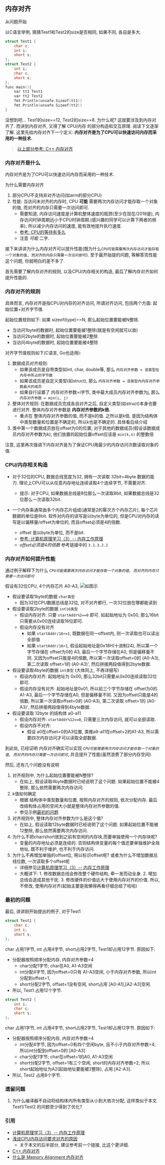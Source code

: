 ## 内存对齐
从问题开始

以C语言举例, 猜猜Test1和Test2的size是否相同, 如果不同, 各自是多大.
```C
struct Test1 {
	char c;
	int i;
	short s;
};
struct Test2 {
	int i;
    char c;
	short s;
};
func main(){
	var tt1 Test1
	var tt2 Test2
	fmt.Println(unsafe.Sizeof(tt1))
	fmt.Println(unsafe.Sizeof(tt2))
}
```

没想到吧... Test1的size==12, Test2的size==8. 为什么呢? 这就要涉及到内存对齐了. 而讲到内存对齐, 又得了解 CPU/内存 的部分构造和交互原理. 阅读下文逐渐了解. 这里先给内存对齐下一个定义: **内存对齐是为了CPU可以快速访问内存而采用的一种技术.**

> [以上部分参考: C++ 内存对齐](http://www.cnblogs.com/TenosDoIt/p/3590491.html)

### 内存对齐是什么
内存对齐是为了CPU可以快速访问内存而采用的一种技术.

为什么需要内存对齐
1. 部分CPU不支持非对齐访问(如arm的部分CPU)
2. 性能: 当访问未对齐的内存时, CPU **可能** 需要两次内存访问才能存取一个对象的值, 而对齐的内存只需要一次访问即可.
    - 需要知道, 内存访问速度是计算机整体速度的瓶颈(至少在现在/2018是), 内存访问时钟周期远小于CPU时钟周期.(感兴趣的同学可以计算下两者的频率); 所以减少内存访问的速度, 能有效地提升执行速度.
    - [参考: CPU的等待有多久](https://www.cnblogs.com/xkfz007/archive/2012/10/08/2715163.html)
    - 注意 *可能* 二字.

接下来讲讲为什么内存对齐可以提升性能(既为什么`CPU可能需要两次内存访问才能存取一个对象的值, 而对齐的内存只需要一次访问即可`). 至于最开始提的问题, 等解答完性能这个问题, 你就明白的差不多了.

首先需要了解内存对齐的规则, 以及CPU/内存相关的构造, 最后了解内存对齐如何提升性能的.

### 内存对齐的规则
具体而言, 内存对齐是指CPU对内存的对齐访问, 所谓对齐访问, 包括两个方面: 起始位置+对齐字节值.

起始位置规则如下: 如果 sizeof(type)==N, 那么起始位置要能被N整除.
- 当访问1byte的数据时, 起始位置要能被1整除(就是有空闲就可以放)
- 当访问2byte的数据时, 起始位置要能被2整除
- 当访问4byte的数据时, 起始位置要能被4整除

对齐字节值规则如下(C语言, Go也适用):
1. 数据成员对齐规则: 
    - 如果该成员是自带类型如int, char, double等, 那么 `内存对齐参数 = 该类型在内存中所占的字节数`
    - 如果该成员是自定义类型(如struct), 那么 `内存对齐参数 = 该类型内内存对齐参数最大的成员`
    - 如果自行设置了 内存对齐参数=i字节, 类中最大成员内存对齐参数为j, 那么 `内存对齐参数 = min(i, j)`
2. 整体对齐规则: 在数据成员完成各自对齐之后, 自定义类型(如struct)本身也要进行对齐. 整体内存对齐参数是 **内存对齐参数的k倍.**
    - 重点在 整体内存对齐参数的值, 而不是k的值. 之所以是k倍, 是因为结构体中类型数量和位置是不确定的, 所以k也是不确定的. 具体看后续介绍
3. 类中第一个数据成员放在offset为0的位置; 对于其他的数据成员(假设该数据成员内存对齐参数为k), 他们放置的起始位置offset应该是 `min(k,n)` 的整数倍

注意, 这里再次强调下内存对齐是为了保证CPU用最少的内存访问次数读取对象的值.

### CPU/内存相关构造
- 对于32位的CPU, 数据总线宽度为32, 拥有一次读取 32bit=4byte 数据的能力. 理论上CPU可以从任意内存地址连续读取4个连续字节, 不需要对齐.
    - 提示: 对于CPU, 如果数据总线是8位那么一次读取8bit, 如果数据总线是32位那么一次读取32bit.

- 一个内存条通常由多个内存芯片组成(通常是2的幂次方个内存芯片), 每个芯片数据的单位是8bit. 软件对内存的读写是以byte为单位的, 但是CPU对内存的读写是以偏移量/offset为单位的, 而且offset必须是4的倍数.
    - offset 是以byte为单位, 而不是bit.
    - [参考: 计算机原理学习（3）-- 内存工作原理](https://blog.csdn.net/cc_net/article/details/11097267)
    - _offset必须是4的倍数_ 参考链接中的 `3.1.3.2.1`

### 内存对齐如何提升性能
通过例子解释下为什么 _`CPU可能需要两次内存访问才能存取一个对象的值, 而对齐的内存只需要一次访问即可`_

假设有32位CPU, 4个内存芯片 A0-A3, ![如图示](./attach/内存对齐-原因.jpg)
- 假设要读取1byte的数据 `char类型`
    - 因为32位CPU数据总线是32位, 对不对齐都行, 一次32位放在哪都能读到
- 假设要读取2byte的数据 `int16类型`
    - 假设内存对齐: 只要 `startAddr%2==0` 即可. 如起始地址为 0x00, 那么16bit只需要从0x00连续读取16位即可.
    - 假设内存没有对齐
        - 如果 `startAddr/16<=1`, 既数据在同一offset内, 则一次读取也可以读出全部值
        - 如果 `startAddr/16>1`, 假设起始地址是0x18H(十进制24), 所以第一个字节存储在 offset为0的 A3, 最后一个字节存储在A0, 但是偏移量不同. 又因为offset只能是4的倍数, 所以第一次读取offset=0的 (A0-A3), 第二次读取 offset=1的 (A0-A3)', 然后拼接两段值得到2byte数据.
- 假设要读取4byte的数据 `int类型` (大体同上, 不再详细写)
    - 假设内存对齐: 起始地址为 0x00, 那么32bit只需要从0x00连续读取32位即可.
    - 假设内存没有对齐: 起始地址是0x01, 所以前三个字节存储在 offset为0的 A1-A3, 最后一个字节存储在A0, 但是偏移量不同. 又因为offset只能是4的倍数, 所以第一次读取offset=0的 (A0-A3), 第二次读取 offset=1的 (A0-A3)', 然后拼接两段值得到4byte数据.
- 假设要读取 12byte 的结构体 a0-a11
    - 假设内存对齐: `startAddr%12==0`, 只需要三次内存访问, 就可以全部读取.
    - 假设内存不对齐: 
        - 假设 a0在offset=0的A3位置, 类推a9-a11在offset=2的A1-A3, 所以需要四次内存访问才可以读取全部数据.

到此处, 已经证明 内存对齐确实可以实现 _`CPU可能需要两次内存访问才能存取一个对象的值, 而对齐的内存只需要一次访问即可`_, 并且提升了性能(虽然浪费了部分内存空间).

然后, 还有几个问题没有说明
1. 对齐规则中, 为什么起始位置要能被N整除?
    - 在如上, 假设读取4byte数据时已经说明了这个问题. 如果起始位置不能被4整除, 那么依然需要两次内存访问.
2. k值如何确定
    - 根据 结构体中类型数量和位置, 按照内存对齐的规则, 依次分配内存. 最后改结构体占用的空间大小就是整体内存对齐参数的值.
    - 参见示例[最初的问题](#最初的问题)
3. 对齐规则中, 整体内存对齐参数为什么是这个值?
    - 在如上, 假设读取12byte数据时已经说明了这个问题. 如果起始位置不能被12整除, 那么依然需要两次内存访问.
4. 为什么不把char/short放到之前有空闲的内存块,而要单独使用一个内存块呢?
    - 变量的内存地址必须是连续的. 否则结构体变量的每个值还要单独维护全局地址, 既不利于维护, 也不利于内存访问.
5. 为什么不再增加单独的offset位, 用以标识offset呢? 或者为什么不增加数据总线位数, 一次读取多个offset呢
    - 详细参见[计算机原理学习（3）-- 内存工作原理](https://blog.csdn.net/cc_net/article/details/11097267)
    - 大概讲下: 1. 修改数据总线会修改整个硬件结构, 牵一发而动全身. 2. 增加总线会造成其他干扰. 3. 修改硬件的价值远大于使用内存对齐的价值. 所以, 不修改, 使用内存对齐(起始主要是我懒得再看仔细总结了哈哈)

### 最初的问题
最后, 讲讲刚开始提出的例子, 对于Test1
```C
struct Test1 {
	char c;
	int i;
	short s;
};
```
char 占用1字节, int 占用4字节, short占用2字节, Test1却占用12字节. 原因如下:
- 分配器按照顺序分配内存, 内存对齐参数=4
    - char分配1字节; char在A0, A1-A3空闲
    - int分配4字节, 因为offset=0只有 A1-A3空闲, 小于内存对齐参数, 所以int分配到offset=1,
    - short分配2字节, offset=1没有空闲, short占用 [A0-A1],[A2-A3]空闲.
- 所以, Test1 占用12个字节. 

```C
struct Test2 {
    int i;
	char c;
	short s;
};
```
char 占用1字节, int 占用4字节, short占用2字节, Test1却占用12字节. 原因如下:
- 分配器按照顺序分配内存, 内存对齐参数=4
    - int分配4字节, 因为offset=0有四个空闲byte, 且不小于内存对齐参数=4; 所以int分配到offset=0的 [A0-A3]
    - char分配1字节; char在offset=1的A0, A1-A3空闲
    - short分配2字节, offset=1有三个空闲, short的内存对齐参数=2; 所以short起始地址为A2(起始地址要能被2整除), 占用 [A2-A3].
- 所以, Test2 占用8个字节.

### 遗留问题
1. 为什么编译器不自动将结构体内所有类型从小到大依次分配, 这样类似于本文 Test1/Test2 的问题至少得到了优化?

### 引用
- [计算机原理学习（3）-- 内存工作原理](https://blog.csdn.net/cc_net/article/details/11097267)
- [浅谈CPU内存访问要求对齐的原因](https://yangwang.hk/?p=773)
    - 关于本文的后半部分, 建议参考前一个链接, 比这个更详细.
- [C++ 内存对齐](http://www.cnblogs.com/TenosDoIt/p/3590491.html)
- [什么是 Memory Alignment 内存对齐](https://www.oschina.net/question/4873_14304)